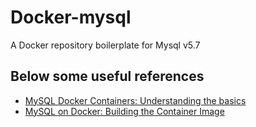 # Docker-mysql
A Docker repository boilerplate for Mysql v5.7

## Below some useful references
+ [MySQL Docker Containers: Understanding the basics](https://severalnines.com/blog/mysql-docker-containers-understanding-basics)
+ [MySQL on Docker: Building the Container Image](https://severalnines.com/blog/mysql-docker-building-container-image)
